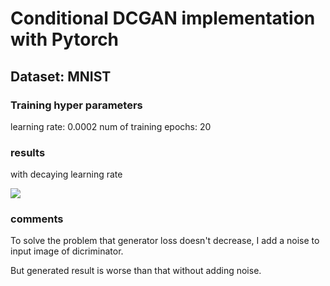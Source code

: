 # Conditional DCGAN implementation with Pytorch
## Dataset: MNIST

### Training hyper parameters
learning rate: 0.0002
num of training epochs: 20

### results
with decaying learning rate

![](https://github.com/younginsong21/PG3_study/blob/master/GAN/cDCGAN/MNIST_noise/samples/results.gif)

### comments
To solve the problem that generator loss doesn't decrease, I add a noise to input image of dicriminator.

But generated result is worse than that without adding noise.
